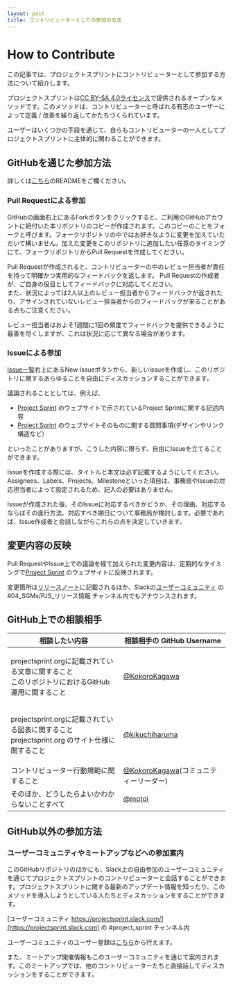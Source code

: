 ```yaml
---
layout: post
title: コントリビューターとしての参加の方法
---
```


# How to Contribute

この記事では、プロジェクトスプリントにコントリビューターとして参加する方法について紹介します。

プロジェクトスプリントは[CC BY-SA 4.0ライセンス](https://projectsprint.org/LICENCE)で提供されるオープンなメソッドです。このメソッドは、コントリビューターと呼ばれる有志のユーザーによって定義 / 改善を繰り返してかたちづくられています。

ユーザーはいくつかの手段を通じて、自らもコントリビューターの一人としてプロジェクトスプリントに主体的に関わることができます。

## GitHubを通じた参加方法

詳しくは[こちら](https://github.com/copilot-jp/project-sprint)のREADMEをご欄ください。

### **Pull Requestによる参加**

GitHubの画面右上にあるForkボタンをクリックすると、ご利用のGitHubアカウントに紐付いた本リポジトリのコピーが作成されます。このコピーのことをフォークと呼びます。フォークリポジトリの中ではお好きなように変更を加えていただいて構いません。加えた変更をこのリポジトリに追加したい任意のタイミングにて、フォークリポジトリからPull Requestを作成してください。

Pull Requestが作成されると、コントリビューターの中のレビュー担当者が責任を持って明確かつ実用的なフィードバックを返します。 Pull Requestの作成者が、ご自身の役目としてフィードバックに対応してください。\
また、状況によっては2人以上のレビュー担当者からフィードバックが返されたり、アサインされていないレビュー担当者からのフィードバックが来ることがある点もご注意ください。

レビュー担当者はおよそ1週間に1回の頻度でフィードバックを提供できるように最善を尽くしますが、これは状況に応じて異なる場合があります。

### **Issueによる参加**

[Issue一覧](https://github.com/copilot-jp/project-sprint/issues)右上にあるNew Issueボタンから、新しいIssueを作成し、このリポジトリに関するあらゆることを自由にディスカッションすることができます。

議論されることとしては、例えば、

* [Project Sprint](https://projectsprint.org) のウェブサイトで示されているProject Sprintに関する記述内容
* [Project Sprint](https://projectsprint.org) のウェブサイトそのものに関する質問事項(デザインやリンク構造など）

といったことがありますが、こうした内容に限らず、自由にIssueを立てることができます。

Issueを作成する際には、タイトルと本文は必ず記載するようにしてください。Assignees、Labels、Projects、Milestoneといった項目は、事務局やIssueの対応担当者によって設定されるため、記入の必要はありません。

Issueが作成された後、そのIssueに対応するべきかどうか、その理由、対応するならばその進行方法、対応すべき期日について事務局が検討します。必要であれば、Issue作成者と会話しながらこれらの点を決定していきます。

## **変更内容の反映**

Pull RequestやIssue上での議論を経て加えられた変更内容は、定期的なタイミングで[Project Sprint](https://projectsprint.org) のウェブサイトに反映されます。

変更箇所は[リリースノート](https://projectsprint.org/releasenotes.html)に記載されるほか、Slackの[ユーザーコミュニティ](https://projectsprint.slack.com) の #04\_SGMs/PJS\_リリース情報 チャンネル内でもアナウンスされます。

## **GitHub上での相談相手**

| 相談したい内容                                                                    | 相談相手の GitHub Username                                         |
| -------------------------------------------------------------------------- | ------------------------------------------------------------- |
| <p>projectsprint.orgに記載されている文章に関すること<br>このリポジトリにおけるGitHub運用に関すること</p>      | [@KokoroKagawa](https://github.com/KokoroKagawa)              |
| <p>projectsprint.orgに記載されている図表に関すること<br>projectsprint.org のサイト仕様に関すること</p> | [@kikuchiharuma](https://github.com/kikuchiharuma)            |
| コントリビューター行動規範に関すること                                                        | [@KokoroKagawa](https://github.com/KokoroKagawa)(コミュニティーリーダー) |
| そのほか、どうしたらよいかわからないことすべて                                                    | [@motoi](https://github.com/motoi)                            |

## GitHub以外の参加方法

### **ユーザーコミュニティやミートアップなどへの参加案内**

このGitHubリポジトリのほかにも、Slack上の自由参加のユーザーコミュニティを通じてプロジェクトスプリントのコントリビューターと会話することができます。プロジェクトスプリントに関する最新のアップデート情報を知ったり、このメソッドを導入しようとしている人たちとディスカッションをすることができます。

[ユーザーコミュニティ https://projectsprint.slack.com/](https://projectsprint.slack.com) の #project\_sprint チャンネル内

ユーザーコミュニティのユーザー登録は[こちら](https://slack.projectsprint.org)から行えます。

また、ミートアップ開催情報もこのユーザーコミュニティを通じて案内されます。このミートアップでは、他のコントリビューターたちと直接話してディスカッションをすることができます。
